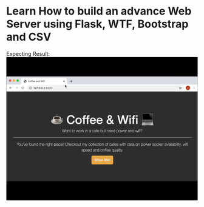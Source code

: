 # Learn How to build an advance Web Server using Flask, WTF, Bootstrap and CSV

Expecting Result:
![alt text](https://github.com/distareza/learnpython-day62-Flask_WTForms_Bootstrap_and_CSV/blob/master/resources/Coffee-and-Wifi-Project.gif?raw=true)  